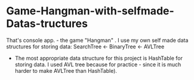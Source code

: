# Game-Hangman-with-selfmade-Datas-tructures
That's console app. - the game "Hangman" . I use my own self made data structures for storing data: SearchTree &lt;- BinaryTree &lt;- AVLTree

* The most appropriate data structure for this project is HashTable for storing data. I used AVL tree because for practice - since it is much harder to make AVLTree than HashTable).
